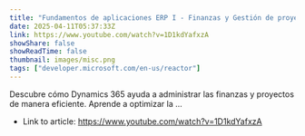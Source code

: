 ```yaml
---
title: "Fundamentos de aplicaciones ERP I - Finanzas y Gestión de proyectos"
date: 2025-04-11T05:37:33Z
link: https://www.youtube.com/watch?v=1D1kdYafxzA
showShare: false
showReadTime: false
thumbnail: images/misc.png
tags: ["developer.microsoft.com/en-us/reactor"]
---
```

Descubre cómo Dynamics 365 ayuda a administrar las finanzas y proyectos de manera eficiente. Aprende a optimizar la ...

- Link to article: https://www.youtube.com/watch?v=1D1kdYafxzA